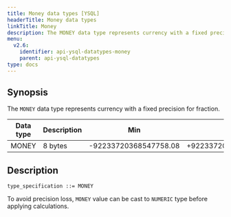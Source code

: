 ```yaml
---
title: Money data types [YSQL]
headerTitle: Money data types
linkTitle: Money
description: The MONEY data type represents currency with a fixed precision for fraction.
menu:
  v2.6:
    identifier: api-ysql-datatypes-money
    parent: api-ysql-datatypes
type: docs
---
```


## Synopsis

The `MONEY` data type represents currency with a fixed precision for fraction.

Data type | Description | Min | Max |
----------|-------------|-----|-----|
MONEY | 8 bytes | -92233720368547758.08 | +92233720368547758.07 |

## Description

```
type_specification ::= MONEY
```

To avoid precision loss, `MONEY` value can be cast to `NUMERIC` type before applying calculations.

